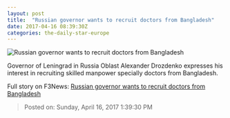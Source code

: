 ```yaml
---
layout: post
title:  "Russian governor wants to recruit doctors from Bangladesh"
date: 2017-04-16 08:39:30Z
categories: the-daily-star-europe
---
```


![Russian governor wants to recruit doctors from Bangladesh](http://www.thedailystar.net/sites/default/files/feature/images/fm-russia-pr-wb.jpg)

Governor of Leningrad in Russia Oblast Alexander Drozdenko expresses his interest in recruiting skilled manpower specially doctors from Bangladesh.


Full story on F3News: [Russian governor wants to recruit doctors from Bangladesh](http://www.f3nws.com/n/hknxKH)

> Posted on: Sunday, April 16, 2017 1:39:30 PM
